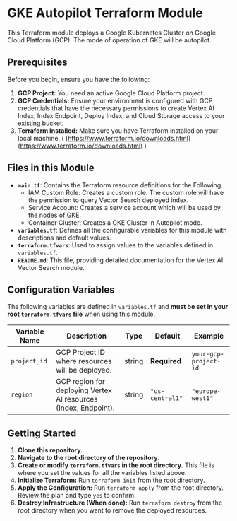 # GKE Autopilot Terraform Module

This Terraform module deploys a Google Kubernetes Cluster on Google Cloud Platform (GCP). The mode of operation of GKE will be autopilot.

## Prerequisites

Before you begin, ensure you have the following:

1.  **GCP Project:** You need an active Google Cloud Platform project.
2.  **GCP Credentials:**  Ensure your environment is configured with GCP credentials that have the necessary permissions to create Vertex AI Index, Index Endpoint, Deploy Index, and Cloud Storage access to your existing bucket.
3.  **Terraform Installed:**  Make sure you have Terraform installed on your local machine. ( [https://www.terraform.io/downloads.html](https://www.terraform.io/downloads.html) )

## Files in this Module

*   **`main.tf`**: Contains the Terraform resource definitions for the Following.
    * IAM Custom Role: Creates a custom role. The custom role will have the permission to query Vector Search deployed index.
    * Service Account: Creates a service account which will be used by the nodes of GKE.
    * Container Cluster: Creates a GKE Cluster in Autopilot mode.
*   **`variables.tf`**: Defines all the configurable variables for this module with descriptions and default values.
*   **`terraform.tfvars`**: Used to assign values to the variables defined in `variables.tf`.
*   **`README.md`**: This file, providing detailed documentation for the Vertex AI Vector Search module.

## Configuration Variables

The following variables are defined in `variables.tf` and **must be set in your root `terraform.tfvars` file** when using this module.

| Variable Name                                   | Description                                                                                                                                | Type    | Default                      | Example                                                                     |
| ----------------------------------------------- | ------------------------------------------------------------------------------------------------------------------------------------------ | ------- | ---------------------------- | --------------------------------------------------------------------------- |
| `project_id`                                    | GCP Project ID where resources will be deployed.                                                                                             | string  | **Required**                 | `your-gcp-project-id`                                                     |
| `region`                                        | GCP region for deploying Vertex AI resources (Index, Endpoint).                                                                          | string  | `"us-central1"`              | `"europe-west1"`                                                            |


## Getting Started

1.  **Clone this repository.**
2.  **Navigate to the root directory of the repository.**
3.  **Create or modify `terraform.tfvars` in the root directory.**  This file is where you set the values for all the variables listed above.
4.  **Initialize Terraform:** Run `terraform init` from the root directory.
5.  **Apply the Configuration:** Run `terraform apply` from the root directory. Review the plan and type `yes` to confirm.
6.  **Destroy Infrastructure (When done):** Run `terraform destroy` from the root directory when you want to remove the deployed resources.
